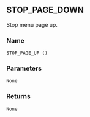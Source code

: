 ## STOP\_PAGE\_DOWN

Stop menu page up.


### Name

`STOP_PAGE_UP ()`


### Parameters

`None`


### Returns

`None`